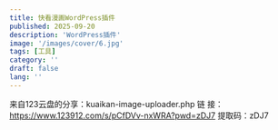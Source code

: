 ```yaml
---
title: 快看漫画WordPress插件
published: 2025-09-20
description: 'WordPress插件'
image: '/images/cover/6.jpg'
tags: [工具]
category: ''
draft: false 
lang: ''
---
```


来自123云盘的分享：kuaikan-image-uploader.php 链   接：https://www.123912.com/s/pCfDVv-nxWRA?pwd=zDJ7 提取码：zDJ7
